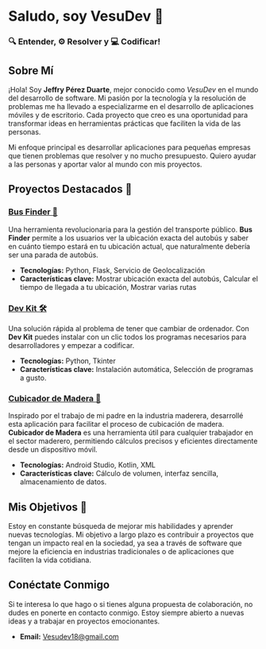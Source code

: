 # Saludo, soy VesuDev 🌟
### 🔍 Entender, ⚙️ Resolver y 💻 Codificar!
## Sobre Mí

¡Hola! Soy **Jeffry Pérez Duarte**, mejor conocido como *VesuDev* en el mundo del desarrollo de software. Mi pasión por la tecnología y la resolución de problemas me ha llevado a especializarme en el desarrollo de aplicaciones móviles y de escritorio. Cada proyecto que creo es una oportunidad para transformar ideas en herramientas prácticas que faciliten la vida de las personas.

Mi enfoque principal es desarrollar aplicaciones para pequeñas empresas que tienen problemas que resolver y no mucho presupuesto. Quiero ayudar a las personas y aportar valor al mundo con mis proyectos.

## Proyectos Destacados 🚀

### [Bus Finder 🚌](https://github.com/Vesubius/BUS_FINDER)
Una herramienta revolucionaria para la gestión del transporte público. **Bus Finder** permite a los usuarios ver la ubicación exacta del autobús y saber en cuánto tiempo estará en tu ubicación actual, que naturalmente debería ser una parada de autobús.

- **Tecnologías:** Python, Flask, Servicio de Geolocalización
- **Características clave:** Mostrar ubicación exacta del autobús, Calcular el tiempo de llegada a tu ubicación, Mostrar varias rutas

### [Dev Kit 🛠️](https://github.com/Vesubius/Developer_Kit)
Una solución rápida al problema de tener que cambiar de ordenador. Con **Dev Kit** puedes instalar con un clic todos los programas necesarios para desarrolladores y empezar a codificar.

- **Tecnologías:** Python, Tkinter
- **Características clave:** Instalación automática, Selección de programas a gusto.

### [Cubicador de Madera 🌲](https://github.com/Vesubius/Cubicador-De-Madera)
Inspirado por el trabajo de mi padre en la industria maderera, desarrollé esta aplicación para facilitar el proceso de cubicación de madera. **Cubicador de Madera** es una herramienta útil para cualquier trabajador en el sector maderero, permitiendo cálculos precisos y eficientes directamente desde un dispositivo móvil.

- **Tecnologías:** Android Studio, Kotlin, XML
- **Características clave:** Cálculo de volumen, interfaz sencilla, almacenamiento de datos.

## Mis Objetivos 🎯

Estoy en constante búsqueda de mejorar mis habilidades y aprender nuevas tecnologías. Mi objetivo a largo plazo es contribuir a proyectos que tengan un impacto real en la sociedad, ya sea a través de software que mejore la eficiencia en industrias tradicionales o de aplicaciones que faciliten la vida cotidiana.

## Conéctate Conmigo

Si te interesa lo que hago o si tienes alguna propuesta de colaboración, no dudes en ponerte en contacto conmigo. Estoy siempre abierto a nuevas ideas y a trabajar en proyectos emocionantes.

- **Email:** [Vesudev18@gmail.com](mailto:Vesudev18@gmail.com)
